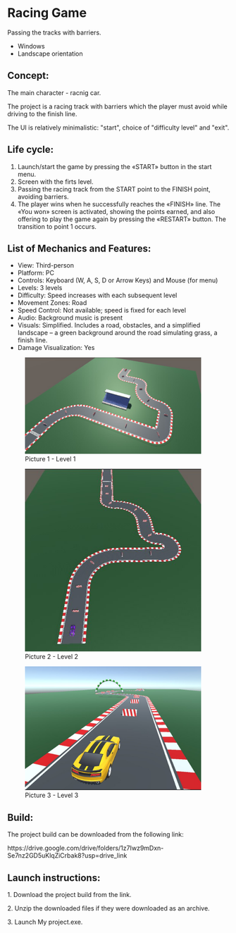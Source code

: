 <h1>Racing Game</h1>
<p>Passing the tracks with barriers.</p>
<ul>
  <li>Windows</li>
  <li>Landscape orientation</li>
</ul>

<h2>Concept:</h2>
<p>The main character - racnig car.</p>

<p>The project is a racing track with barriers which the player must avoid while driving to the finish line.</p>

<p>The UI is relatively minimalistic: "start", choice of "difficulty level" and "exit".</p>

<h2>Life cycle:</h2>
<ol>
  <li>Launch/start the game by pressing the «START» button in the start menu.</li>
  <li>Screen with the firts level.</li>
  <li>Passing the racing track from the START point to the FINISH point, avoiding barriers.
</li>
  <li>The player wins when he successfully reaches the «FINISH» line. The «You won» screen is activated, showing the points earned, and also offering to play the game again by pressing the «RESTART» button. The transition to point 1 occurs.
</li>
</ol>

<h2>List of Mechanics and Features:</h2>
















<ul>
  <li>View: Third-person</li>
  <li>Platform: PC</li>
  <li>Controls: Keyboard (W, A, S, D or Arrow Keys) and Mouse (for menu)</li>
  <li>Levels: 3 levels</li>
  <li>Difficulty: Speed increases with each subsequent level</li>
  <li>Movement Zones: Road</li>
  <li>Speed Control: Not available; speed is fixed for each level</li>
  <li>Audio: Background music is present</li>
  <li>Visuals: Simplified. Includes a road, obstacles, and a simplified landscape – a green background around the road simulating grass, a finish line.</li>
  <li>Damage Visualization: Yes</li>
</ul>

<p></p>
<figure>
   <img src="./imgs/img_1.jpg" width="400"/>
   <figcaption>Picture 1 - Level 1</figcaption>
  </figure>

<p></p>

<p></p>
<figure>
   <img src="./imgs/img_2.jpg" width="400"/>
   <figcaption>Picture 2 - Level 2</figcaption>
  </figure>

<p></p>

<p></p>
<figure>
   <img src="./imgs/img_3.jpg" width="400"/>
   <figcaption>Picture 3 - Level 3</figcaption>
  </figure>

<p></p>













<h2>Build:</h2>
<p>The project build can be downloaded from the following link:</p>
<href>https://drive.google.com/drive/folders/1z7Iwz9mDxn-Se7nz2GD5uKlqZiCrbak8?usp=drive_link</href>
<h2>Launch instructions:</h2>
<p>1. Download the project build from the link.</p>
<p>2. Unzip the downloaded files if they were downloaded as an archive.</p>
<p>3. Launch My project.exe.</p>
